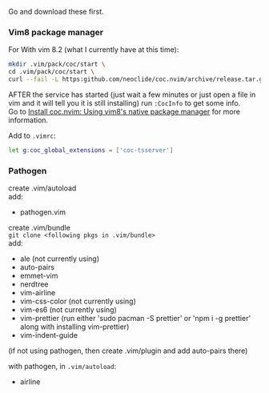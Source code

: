 Go and download these first.

### Vim8 package manager

For
With vim 8.2 (what I currently have at this time):<br />

```sh
mkdir .vim/pack/coc/start \
cd .vim/pack/coc/start \
curl --fail -L https:github.com/neoclide/coc.nvim/archive/release.tar.gz|tar xzfv -
```

AFTER the service has started (just wait a few minutes or just open a file in vim and it will tell you it is still installing) run `:CocInfo` to get some info.<br />
Go to [Install coc.nvim: Using vim8's native package manager](https://github.com/neoclide/coc.nvim/wiki/Install-coc.nvim#using-vim8s-native-package-manager) for more information.

Add to `.vimrc`:

```sh
let g:coc_global_extensions = ['coc-tsserver']
```

### Pathogen

create .vim/autoload <br />
add: <br />

- pathogen.vim

create .vim/bundle <br />
`git clone <following pkgs in .vim/bundle>`<br/>
add: <br />

- ale (not currently using)
- auto-pairs
- emmet-vim
- nerdtree
- vim-airline
- vim-css-color (not currently using)
- vim-es6 (not currently using)
- vim-prettier (run either 'sudo pacman -S prettier' or 'npm i -g prettier' along with installing vim-prettier)
- vim-indent-guide

(if not using pathogen, then create .vim/plugin and add auto-pairs there)

with pathogen, in `.vim/autoload`:<br />

- airline
